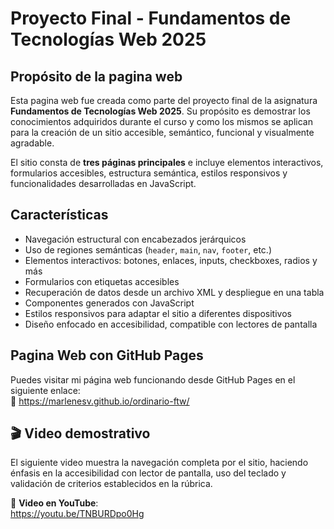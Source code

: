 # Proyecto Final - Fundamentos de Tecnologías Web 2025

## Propósito de la pagina web

Esta pagina web fue creada como parte del proyecto final de la asignatura **Fundamentos de Tecnologías Web 2025**. Su propósito es demostrar los conocimientos adquiridos durante el curso y como los mismos se aplican para la creación de un sitio accesible, semántico, funcional y visualmente agradable.

El sitio consta de **tres páginas principales** e incluye elementos interactivos, formularios accesibles, estructura semántica, estilos responsivos y funcionalidades desarrolladas en JavaScript.

## Características

- Navegación estructural con encabezados jerárquicos
- Uso de regiones semánticas (`header`, `main`, `nav`, `footer`, etc.)
- Elementos interactivos: botones, enlaces, inputs, checkboxes, radios y más
- Formularios con etiquetas accesibles
- Recuperación de datos desde un archivo XML y despliegue en una tabla
- Componentes generados con JavaScript
- Estilos responsivos para adaptar el sitio a diferentes dispositivos
- Diseño enfocado en accesibilidad, compatible con lectores de pantalla

## Pagina Web con GitHub Pages

Puedes visitar mi página web funcionando desde GitHub Pages en el siguiente enlace:  
🔗 https://marlenesv.github.io/ordinario-ftw/


## 🎬 Video demostrativo

El siguiente video muestra la navegación completa por el sitio, haciendo énfasis en la accesibilidad con lector de pantalla, uso del teclado y validación de criterios establecidos en la rúbrica.

🔗 **Video en YouTube**:  
https://youtu.be/TNBURDpo0Hg

